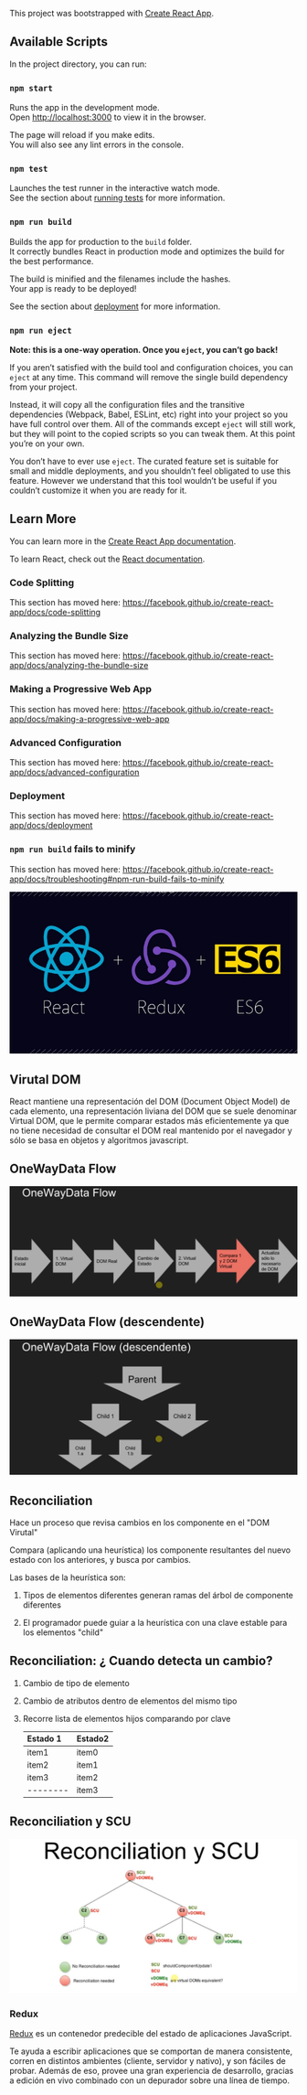This project was bootstrapped with [Create React App](https://github.com/facebook/create-react-app).

## Available Scripts

In the project directory, you can run:

### `npm start`

Runs the app in the development mode.<br />
Open [http://localhost:3000](http://localhost:3000) to view it in the browser.

The page will reload if you make edits.<br />
You will also see any lint errors in the console.

### `npm test`

Launches the test runner in the interactive watch mode.<br />
See the section about [running tests](https://facebook.github.io/create-react-app/docs/running-tests) for more information.

### `npm run build`

Builds the app for production to the `build` folder.<br />
It correctly bundles React in production mode and optimizes the build for the best performance.

The build is minified and the filenames include the hashes.<br />
Your app is ready to be deployed!

See the section about [deployment](https://facebook.github.io/create-react-app/docs/deployment) for more information.

### `npm run eject`

**Note: this is a one-way operation. Once you `eject`, you can’t go back!**

If you aren’t satisfied with the build tool and configuration choices, you can `eject` at any time. This command will remove the single build dependency from your project.

Instead, it will copy all the configuration files and the transitive dependencies (Webpack, Babel, ESLint, etc) right into your project so you have full control over them. All of the commands except `eject` will still work, but they will point to the copied scripts so you can tweak them. At this point you’re on your own.

You don’t have to ever use `eject`. The curated feature set is suitable for small and middle deployments, and you shouldn’t feel obligated to use this feature. However we understand that this tool wouldn’t be useful if you couldn’t customize it when you are ready for it.

## Learn More

You can learn more in the [Create React App documentation](https://facebook.github.io/create-react-app/docs/getting-started).

To learn React, check out the [React documentation](https://reactjs.org/).

### Code Splitting

This section has moved here: https://facebook.github.io/create-react-app/docs/code-splitting

### Analyzing the Bundle Size

This section has moved here: https://facebook.github.io/create-react-app/docs/analyzing-the-bundle-size

### Making a Progressive Web App

This section has moved here: https://facebook.github.io/create-react-app/docs/making-a-progressive-web-app

### Advanced Configuration

This section has moved here: https://facebook.github.io/create-react-app/docs/advanced-configuration

### Deployment

This section has moved here: https://facebook.github.io/create-react-app/docs/deployment

### `npm run build` fails to minify

This section has moved here: https://facebook.github.io/create-react-app/docs/troubleshooting#npm-run-build-fails-to-minify

![alt-text](https://github.com/German-1/WeatherApp/blob/master/public/images/React%20JS%2BRedux%2BES6.jpg)

## Virutal DOM

React mantiene una representación del DOM (Document Object Model) de cada elemento, una representación liviana del DOM que se suele denominar Virtual DOM, que le permite comparar estados más eficientemente ya que no tiene necesidad de consultar el DOM real mantenido por el navegador y sólo se basa en objetos  y algoritmos javascript.

## OneWayData Flow

![alt-text](https://github.com/German-1/WeatherApp/blob/master/public/images/OneWayDataFlow.png)

## OneWayData Flow (descendente)

![alt-text](https://github.com/German-1/WeatherApp/blob/master/public/images/OneWayDataFlow(descend).png)

## Reconciliation

Hace un proceso que revisa cambios en los componente en el "DOM Virutal"

Compara (aplicando una heurística) los componente resultantes del nuevo estado con los anteriores, y busca por cambios.

Las bases de la heurística son:

 1. Tipos de elementos diferentes generan ramas del árbol de componente     diferentes

 2. El programador puede guiar a la heurística con una clave estable para los elementos "child"

## Reconciliation: ¿ Cuando detecta un cambio?
 1. Cambio de tipo de elemento

 2. Cambio de atributos dentro de elementos del mismo tipo

 3. Recorre lista de elementos hijos comparando por clave

    |Estado 1|Estado2|
    |--------|-------|
    |item1   |item0  |
    |item2   |item1  |
    |item3   |item2  |
    |--------|item3  |


## Reconciliation y SCU

![alt-text](https://github.com/German-1/WeatherApp/blob/master/public/images/ReconciliationSCU.png)


### Redux

[Redux](https://es.redux.js.org/) es un contenedor predecible del estado de aplicaciones JavaScript.

Te ayuda a escribir aplicaciones que se comportan de manera consistente, corren en distintos ambientes (cliente, servidor y nativo), y son fáciles de probar. Además de eso, provee una gran experiencia de desarrollo, gracias a edición en vivo combinado con un depurador sobre una línea de tiempo.

